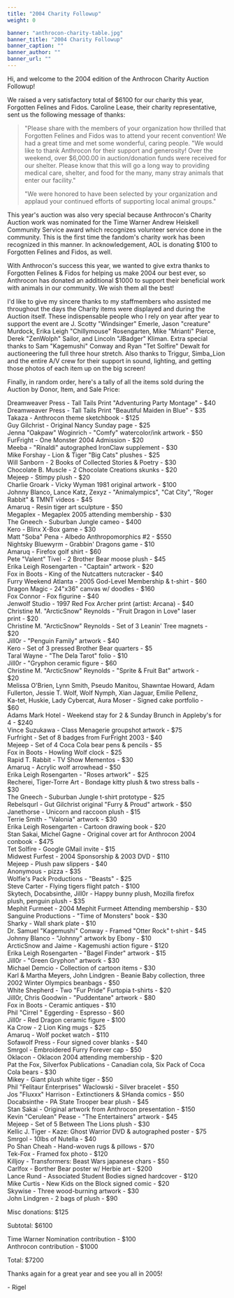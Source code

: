 ```yaml
---
title: "2004 Charity Followup"
weight: 0

banner: "anthrocon-charity-table.jpg"
banner_title: "2004 Charity Followup"
banner_caption: ""
banner_author: ""
banner_url: ""
---
```


Hi, and welcome to the 2004 edition of the Anthrocon Charity Auction Followup!

We raised a very satisfactory total of $6100 for our charity this year, Forgotten Felines and Fidos. Caroline Lease, their charity representative, sent us the following message of thanks:

> "Please share with the members of your organization how thrilled that Forgotten Felines and Fidos was to attend your recent convention! We had a great time and met some wonderful, caring people. "We would like to thank Anthrocon for their support and generosity! Over the weekend, over $6,000.00 in auction/donation funds were received for our shelter. Please know that this will go a long way to providing medical care, shelter, and food for the many, many stray animals that enter our facility."
>
> "We were honored to have been selected by your organization and applaud your continued efforts of supporting local animal groups."

This year's auction was also very special because Anthrocon's Charity Auction work was nominated for the Time Warner Andrew Heiskell Community Service award which recognizes volunteer service done in the community. This is the first time the fandom's charity work has been recognized in this manner. In acknowledgement, AOL is donating $100 to Forgotten Felines and Fidos, as well.

With Anthrocon's success this year, we wanted to give extra thanks to Forgotten Felines & Fidos for helping us make 2004 our best ever, so Anthrocon has donated an additional $1000 to support their beneficial work with animals in our community. We wish them all the best!

I'd like to give my sincere thanks to my staffmembers who assisted me throughout the days the Charity items were displayed and during the Auction itself. These indispensable people who I rely on year after year to support the event are J. Scotty "Windsinger" Emerle, Jason "creature" Murdock, Erika Leigh "Chillymouse" Rosengarten, Mike "Mrianti" Pierce, Derek "ZenWolph" Sailor, and Lincoln "JBadger" Kliman. Extra special thanks to Sam "Kagemushi" Conway and Ryan "Tet Solfire" Dewalt for auctioneering the full three hour stretch. Also thanks to Triggur, Simba_Lion and the entire A/V crew for their support in sound, lighting, and getting those photos of each item up on the big screen!

Finally, in random order, here's a tally of all the items sold during the Auction by Donor, Item, and Sale Price:

Dreamweaver Press - Tall Tails Print "Adventuring Party Montage" - $40<br>
Dreamweaver Press - Tall Tails Print "Beautiful Maiden in Blue" - $35<br>
Takaza - Anthrocon theme sketchbook - $125<br>
Guy Gilchrist - Original Nancy Sunday page - $25<br>
Jenna "Oakpaw" Woginrich - "Comfy" watercolor/ink artwork - $50<br>
FurFright - One Monster 2004 Admission - $20<br>
Meeba - "Rinaldi" autographed IronClaw supplement - $30<br>
Mike Forshay - Lion & Tiger "Big Cats" plushes - $25<br>
Will Sanborn - 2 Books of Collected Stories & Poetry - $30<br>
Chocolate B. Muscle - 2 Chocolate Creations skunks - $20<br>
Mejeep - Stimpy plush - $20<br>
Charlie Groark - Vicky Wyman 1981 original artwork - $100<br>
Johnny Blanco, Lance Katz, Zexyz - "Animalympics", "Cat City", "Roger<br>
Rabbit" & TMNT videos - $45<br>
Amaruq - Resin tiger art sculpture - $50<br>
Megaplex - Megaplex 2005 attending membership - $30<br>
The Gneech - Suburban Jungle cameo - $400<br>
Kero - Blinx X-Box game - $30<br>
Matt "Soba" Pena - Albedo Anthropomorphics #2 - $550<br>
Nightsky Bluewyrm - Grabbin' Dragons game - $10<br>
Amaruq - Firefox golf shirt - $60<br>
Pete "Valent" Tivel - 2 Brother Bear moose plush - $45<br>
Erika Leigh Rosengarten - "Captain" artwork - $20<br>
Fox in Boots - King of the Nutcatters nutcracker - $40<br>
Furry Weekend Atlanta - 2005 God-Level Membership & t-shirt - $60<br>
Dragon Magic - 24"x36" canvas w/ doodles - $160<br>
Fox Connor - Fox figurine - $40<br>
Jenwolf Studio - 1997 Red Fox Archer print (artist: Arcana) - $40<br>
Christine M. "ArcticSnow" Reynolds - "Fruit Dragon in Love" laser<br>
print - $20<br>
Christine M. "ArcticSnow" Reynolds - Set of 3 Leanin' Tree magnets -<br>
$20<br>
Jill0r - "Penguin Family" artwork - $40<br>
Kero - Set of 3 pressed Brother Bear quarters - $5<br>
Taral Wayne - "The Dela Tarot" folio - $10<br>
Jill0r - "Gryphon ceramic figure - $60<br>
Christine M. "ArcticSnow" Reynolds - "Sprite & Fruit Bat" artwork -<br>
$20<br>
Melissa O'Brien, Lynn Smith, Pseudo Manitou, Shawntae Howard, Adam<br>
Fullerton, Jessie T. Wolf, Wolf Nymph, Xian Jaguar, Emilie Pellenz,<br>
Ka-tet, Huskie, Lady Cybercat, Aura Moser - Signed cake portfolio -<br>
$60<br>
Adams Mark Hotel - Weekend stay for 2 & Sunday Brunch in Appleby's for<br>
4 - $240<br>
Vince Suzukawa - Class Menagerie groupshot artwork - $75<br>
Furfright - Set of 8 badges from FurFright 2003 - $40<br>
Mejeep - Set of 4 Coca Cola bear pens & pencils - $5<br>
Fox in Boots - Howling Wolf clock - $25<br>
Rapid T. Rabbit - TV Show Mementos - $30<br>
Amaruq - Acrylic wolf arrowhead - $50<br>
Erika Leigh Rosengarten - "Roses artwork" - $25<br>
Recherei, Tiger-Torre Art - Bondage kitty plush & two stress balls -<br>
$30<br>
The Gneech - Suburban Jungle t-shirt prototype - $25<br>
Rebelsqurl - Gut Gilchrist original "Furry & Proud" artwork - $50<br>
Janethorse - Unicorn and raccoon plush - $15<br>
Terrie Smith - "Valonia" artwork - $30<br>
Erika Leigh Rosengarten - Cartoon drawing book - $20<br>
Stan Sakai, Michel Gagne - Original cover art for Anthrocon 2004<br>
conbook - $475<br>
Tet Solfire - Google GMail invite - $15<br>
Midwest Furfest - 2004 Sponsorship & 2003 DVD - $110<br>
Mejeep - Plush paw slippers - $40<br>
Anonymous - pizza - $35<br>
Wolfie's Pack Productions - "Beasts" - $25<br>
Steve Carter - Flying tigers flight patch - $100<br>
Skytech, Docabsinthe, Jill0r - Happy bunny plush, Mozilla firefox<br>
plush, penguin plush - $35<br>
Mephit Furmeet - 2004 Mephit Furmeet Attending membership - $30<br>
Sanguine Productions - "Time of Monsters" book - $30<br>
Sharky - Wall shark plate - $10<br>
Dr. Samuel "Kagemushi" Conway - Framed "Otter Rock" t-shirt - $45<br>
Johnny Blanco - "Johnny" artwork by Ebony - $10<br>
ArcticSnow and Jaime - Kagemushi action figure - $120<br>
Erika Leigh Rosengarten - "Bagel Finder" artwork - $15<br>
Jill0r - "Green Gryphon" artwork - $30<br>
Michael Demcio - Collection of cartoon items - $30<br>
Karl & Martha Meyers, John Lindgren - Beanie Baby collection, three<br>
2002 Winter Olympics beanbags - $50<br>
White Shepherd - Two "Fur Pride" Furtopia t-shirts - $20<br>
Jill0r, Chris Goodwin - "Puddentane" artwork - $80<br>
Fox in Boots - Ceramic antiques - $10<br>
Phil "Cirrel " Eggerding - Espresso - $60<br>
Jill0r - Red Dragon ceramic figure - $100<br>
Ka Crow - 2 Lion King mugs - $25<br>
Amaruq - Wolf pocket watch - $110<br>
Sofawolf Press - Four signed cover blanks - $40<br>
Smrgol - Embroidered Furry Forever cap - $50<br>
Oklacon - Oklacon 2004 attending membership - $20<br>
Pat the Fox, Silverfox Publications - Canadian cola, Six Pack of Coca<br>
Cola bears - $30<br>
Mikey - Giant plush white tiger - $50<br>
Phil "Felitaur Enterprises" Waclowski - Silver bracelet - $50<br>
Jos "Fluxxx" Harrison - Extinctioners & SHanda comics - $50<br>
Docabsinthe - PA State Trooper bear plush - $45<br>
Stan Sakai - Original artwork from Anthrocon presentation - $150<br>
Kevin "Cerulean" Pease - "The Entertainers" artwork - $45<br>
Mejeep - Set of 5 Between The Lions plush - $30<br>
Kellic J. Tiger - Kaze: Ghost Warrior DVD & autographed poster - $75<br>
Smrgol - 10lbs of Nutella - $40<br>
Po Shan Cheah - Hand-woven rugs & pillows - $70<br>
Tek-Fox - Framed fox photo - $120<br>
Killjoy - Transformers: Beast Wars japanese chars - $50<br>
Carlfox - Borther Bear poster w/ Herbie art - $200<br>
Lance Rund - Associated Student Bodies signed hardcover - $120<br>
Mike Curtis - New Kids on the Block signed comic - $20<br>
Skywise - Three wood-burning artwork - $30<br>
John Lindgren - 2 bags of plush - $90

Misc donations: $125

Subtotal: $6100

Time Warner Nomination contribution - $100<br>
Anthrocon contribution - $1000

Total: $7200

Thanks again for a great year and see you all in 2005!

\- Rigel
